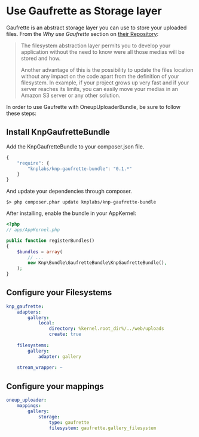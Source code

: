 Use Gaufrette as Storage layer
==============================

Gaufrette is an abstract storage layer you can use to store your uploaded files. From the _Why use Gaufrette_ section on [their Repository](https://github.com/KnpLabs/Gaufrette):

> The filesystem abstraction layer permits you to develop your application without the need to know were all those medias will be stored and how.
>
> Another advantage of this is the possibility to update the files location without any impact on the code apart from the definition of your filesystem. In example, if your project grows up very fast and if your server reaches its limits, you can easily move your medias in an Amazon S3 server or any other solution.

In order to use Gaufrette with OneupUploaderBundle, be sure to follow these steps:

## Install KnpGaufretteBundle

Add the KnpGaufretteBundle to your composer.json file.

```js
{
    "require": {
        "knplabs/knp-gaufrette-bundle": "0.1.*"
    }
}
```

And update your dependencies through composer.

    $> php composer.phar update knplabs/knp-gaufrette-bundle

After installing, enable the bundle in your AppKernel:

``` php
<?php
// app/AppKernel.php

public function registerBundles()
{
    $bundles = array(
        // ...
        new Knp\Bundle\GaufretteBundle\KnpGaufretteBundle(),
    );
}
```

## Configure your Filesystems

```yml
knp_gaufrette:
    adapters:
        gallery:
            local:
                directory: %kernel.root_dir%/../web/uploads
                create: true
    
    filesystems:
        gallery:
            adapter: gallery
    
    stream_wrapper: ~
```

## Configure your mappings

```yml
oneup_uploader:
    mappings:
        gallery:
            storage:
                type: gaufrette
                filesystem: gaufrette.gallery_filesystem 
```

